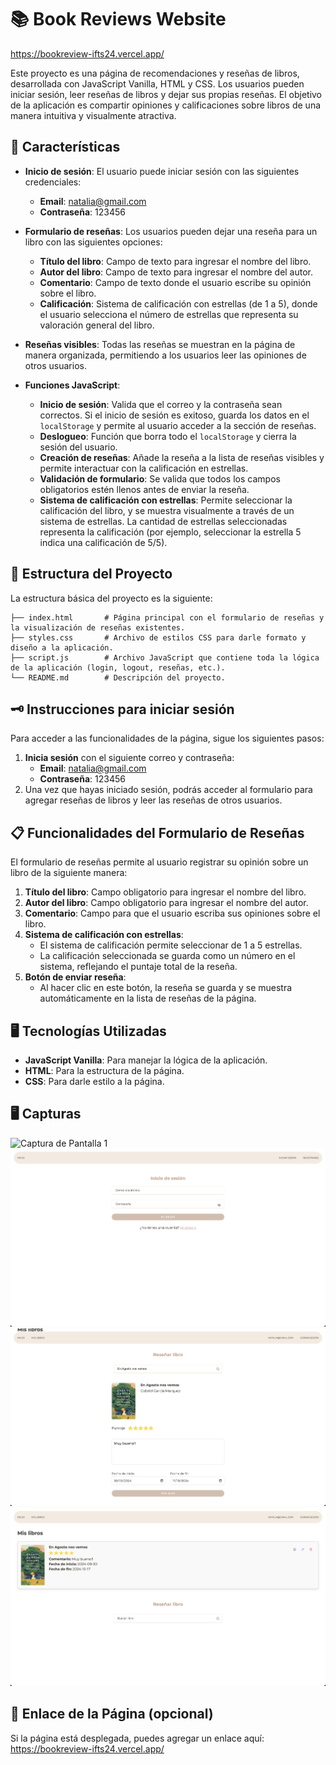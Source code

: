 
# 📚 Book Reviews Website
https://bookreview-ifts24.vercel.app/

Este proyecto es una página de recomendaciones y reseñas de libros, desarrollada con JavaScript Vanilla, HTML y CSS. Los usuarios pueden iniciar sesión, leer reseñas de libros y dejar sus propias reseñas. El objetivo de la aplicación es compartir opiniones y calificaciones sobre libros de una manera intuitiva y visualmente atractiva.

## 🚀 Características

- **Inicio de sesión**: El usuario puede iniciar sesión con las siguientes credenciales:
  - **Email**: natalia@gmail.com
  - **Contraseña**: 123456

- **Formulario de reseñas**: Los usuarios pueden dejar una reseña para un libro con las siguientes opciones:
  - **Título del libro**: Campo de texto para ingresar el nombre del libro.
  - **Autor del libro**: Campo de texto para ingresar el nombre del autor.
  - **Comentario**: Campo de texto donde el usuario escribe su opinión sobre el libro.
  - **Calificación**: Sistema de calificación con estrellas (de 1 a 5), donde el usuario selecciona el número de estrellas que representa su valoración general del libro.

- **Reseñas visibles**: Todas las reseñas se muestran en la página de manera organizada, permitiendo a los usuarios leer las opiniones de otros usuarios.

- **Funciones JavaScript**:
  - **Inicio de sesión**: Valida que el correo y la contraseña sean correctos. Si el inicio de sesión es exitoso, guarda los datos en el `localStorage` y permite al usuario acceder a la sección de reseñas.
  - **Deslogueo**: Función que borra todo el `localStorage` y cierra la sesión del usuario.
  - **Creación de reseñas**: Añade la reseña a la lista de reseñas visibles y permite interactuar con la calificación en estrellas.
  - **Validación de formulario**: Se valida que todos los campos obligatorios estén llenos antes de enviar la reseña.
  - **Sistema de calificación con estrellas**: Permite seleccionar la calificación del libro, y se muestra visualmente a través de un sistema de estrellas. La cantidad de estrellas seleccionadas representa la calificación (por ejemplo, seleccionar la estrella 5 indica una calificación de 5/5).

## 📝 Estructura del Proyecto

La estructura básica del proyecto es la siguiente:

```
├── index.html       # Página principal con el formulario de reseñas y la visualización de reseñas existentes.
├── styles.css       # Archivo de estilos CSS para darle formato y diseño a la aplicación.
├── script.js        # Archivo JavaScript que contiene toda la lógica de la aplicación (login, logout, reseñas, etc.).
└── README.md        # Descripción del proyecto.
```

## 🗝️ Instrucciones para iniciar sesión

Para acceder a las funcionalidades de la página, sigue los siguientes pasos:

1. **Inicia sesión** con el siguiente correo y contraseña:
   - **Email**: natalia@gmail.com
   - **Contraseña**: 123456
2. Una vez que hayas iniciado sesión, podrás acceder al formulario para agregar reseñas de libros y leer las reseñas de otros usuarios.

## 📋 Funcionalidades del Formulario de Reseñas

El formulario de reseñas permite al usuario registrar su opinión sobre un libro de la siguiente manera:

1. **Título del libro**: Campo obligatorio para ingresar el nombre del libro.
2. **Autor del libro**: Campo obligatorio para ingresar el nombre del autor.
3. **Comentario**: Campo para que el usuario escriba sus opiniones sobre el libro.
4. **Sistema de calificación con estrellas**:
   - El sistema de calificación permite seleccionar de 1 a 5 estrellas.
   - La calificación seleccionada se guarda como un número en el sistema, reflejando el puntaje total de la reseña.
5. **Botón de enviar reseña**:
   - Al hacer clic en este botón, la reseña se guarda y se muestra automáticamente en la lista de reseñas de la página.

## 🖥️ Tecnologías Utilizadas

- **JavaScript Vanilla**: Para manejar la lógica de la aplicación.
- **HTML**: Para la estructura de la página.
- **CSS**: Para darle estilo a la página.



## 🖥️ Capturas

  ![Captura de Pantalla 1](./screenshots/1.png)
  ![Captura de Pantalla 2](./screenshots/2.png)
  ![Captura de Pantalla 3](./screenshots/3.png)
  ![Captura de Pantalla 4](./screenshots/4.png)

## 🔗 Enlace de la Página (opcional)

Si la página está desplegada, puedes agregar un enlace aquí:
https://bookreview-ifts24.vercel.app/
